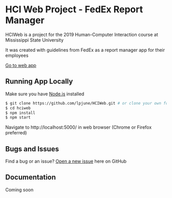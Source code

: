 # HCI Web Project - FedEx Report Manager

HCIWeb is a project for the 2019 Human-Computer Interaction course at Mississippi State University

It was created with guidelines from FedEx as a report manager app for their employees

[Go to web app](https://fedexreports.herokuapp.com/)

## Running App Locally

Make sure you have [Node.js](http://nodejs.org/) installed 

```sh
$ git clone https://github.com/lpjune/HCIWeb.git # or clone your own fork
$ cd hciweb
$ npm install
$ npm start
```
Navigate to http://localhost:5000/ in web browser (Chrome or Firefox preferred)

## Bugs and Issues

Find a bug or an issue? [Open a new issue](https://github.com/lpjune/hciweb/issues) here on GitHub 

## Documentation

Coming soon
